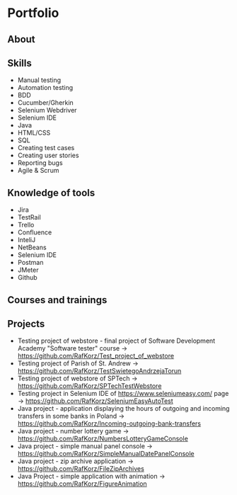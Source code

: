 # Portfolio

## About


## Skills
- Manual testing
- Automation testing
- BDD
- Cucumber/Gherkin
- Selenium Webdriver
- Selenium IDE
- Java
- HTML/CSS
- SQL
- Creating test cases
- Creating user stories
- Reporting bugs
- Agile & Scrum

## Knowledge of tools
- Jira
- TestRail
- Trello
- Confluence
- InteliJ
- NetBeans
- Selenium IDE
- Postman
- JMeter
- Github

## Courses and trainings


## Projects
- Testing project of webstore - final project of Software Development Academy "Software tester" course -> https://github.com/RafKorz/Test_project_of_webstore
- Testing project of Parish of St. Andrew -> https://github.com/RafKorz/TestSwietegoAndrzejaTorun
- Testing project of webstore of SPTech -> https://github.com/RafKorz/SPTechTestWebstore
- Testing project in Selenium IDE of https://www.seleniumeasy.com/ page -> https://github.com/RafKorz/SeleniumEasyAutoTest
- Java project - application displaying the hours of outgoing and incoming transfers in some banks in Poland -> https://github.com/RafKorz/Incoming-outgoing-bank-transfers
- Java project - number lottery game -> https://github.com/RafKorz/NumbersLotteryGameConsole
- Java project - simple manual panel console -> https://github.com/RafKorz/SimpleManualDatePanelConsole
- Java project - zip archive application -> https://github.com/RafKorz/FileZipArchives
- Java Project - simple application with animation -> https://github.com/RafKorz/FigureAnimation

